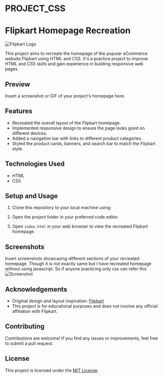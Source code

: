 # PROJECT_CSS
# Flipkart Homepage Recreation

![Flipkart Logo](flipkart-logo.png)

This project aims to recreate the homepage of the popular eCommerce website Flipkart using HTML and CSS. It's a practice project to improve HTML and CSS skills and gain experience in building responsive web pages.

## Preview

Insert a screenshot or GIF of your project's homepage here.

## Features

- Recreated the overall layout of the Flipkart homepage.
- Implemented responsive design to ensure the page looks good on different devices.
- Added a navigation bar with links to different product categories.
- Styled the product cards, banners, and search bar to match the Flipkart style.

## Technologies Used

- HTML
- CSS

## Setup and Usage

1. Clone this repository to your local machine using:

2. Open the project folder in your preferred code editor.

3. Open `index.html` in your web browser to view the recreated Flipkart homepage.

## Screenshots

Insert screenshots showcasing different sections of your recreated homepage.
Though it is not exactly same but I have recreated homepage without using javascript. So if anyone practicing only css can refer this
![Screenshot](URL)


## Acknowledgements

- Original design and layout inspiration: [Flipkart](https://www.flipkart.com)
- This project is for educational purposes and does not involve any official affiliation with Flipkart.

## Contributing

Contributions are welcome! If you find any issues or improvements, feel free to submit a pull request.

## License

This project is licensed under the [MIT License](LICENSE).
